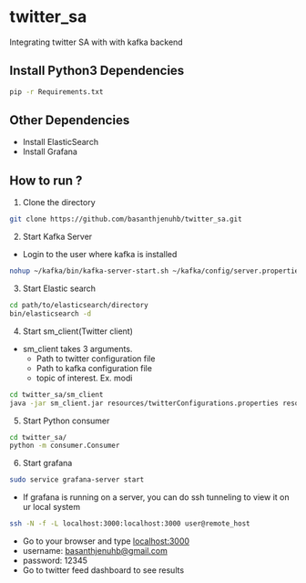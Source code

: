 # twitter_sa
Integrating twitter SA with with kafka backend

## Install Python3 Dependencies
```bash
pip -r Requirements.txt
```

## Other Dependencies
* Install ElasticSearch
* Install Grafana

## How to run ?

1. Clone the directory
```bash
git clone https://github.com/basanthjenuhb/twitter_sa.git
``` 
2. Start Kafka Server
  - Login to the user where kafka is installed
```bash
nohup ~/kafka/bin/kafka-server-start.sh ~/kafka/config/server.properties > ~/kafka/kafka.log 2>&1 &
```
3. Start Elastic search
```bash
cd path/to/elasticsearch/directory
bin/elasticsearch -d
```
4. Start sm_client(Twitter client)
  - sm_client takes 3 arguments.
    - Path to twitter configuration file
    - Path to kafka configuration file
    - topic of interest. Ex. modi
```bash
cd twitter_sa/sm_client
java -jar sm_client.jar resources/twitterConfigurations.properties resources/kafkaConfigurations.properties modi
```
5. Start Python consumer
```bash
cd twitter_sa/
python -m consumer.Consumer
```
6. Start grafana
```bash
sudo service grafana-server start
```
  - If grafana is running on a server, you can do ssh tunneling to view it on ur local system
```bash
ssh -N -f -L localhost:3000:localhost:3000 user@remote_host
```
  - Go to your browser and type [localhost:3000](http://localhost/3000 "localhost:3000")
  - username: basanthjenuhb@gmail.com
  - password: 12345
  - Go to twitter feed dashboard to see results
